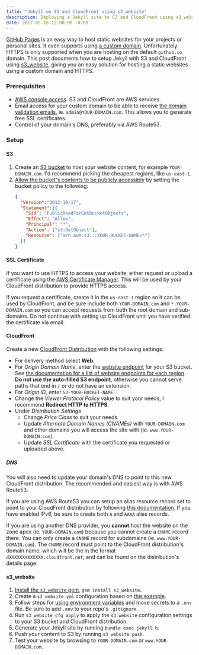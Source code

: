 ```yaml
---
title: "Jekyll on S3 and CloudFront using s3_website"
description: Deploying a Jekyll site to S3 and CloudFront using s3_webiste
date: 2017-05-16 12:00:00 -0700
---
```


[GitHub Pages](https://pages.github.com/) is an easy way to host static websites for your projects or personal sites. It even supports using [a custom domain](https://help.github.com/articles/using-a-custom-domain-with-github-pages/). Unfortunately HTTPS is only supported when you are hosting on the default `github.io` domain. This post documents how to setup Jekyll with S3 and CloudFront using [s3_website](https://github.com/laurilehmijoki/s3_website), giving you an easy solution for hosting a static websites using a custom domain and HTTPS.

### Prerequisites

* [AWS console access](https://console.aws.amazon.com/). S3 and CloudFront are AWS services.
* Email access for your custom domain to be able to receive [the domain validation emails](https://docs.aws.amazon.com/acm/latest/userguide/gs-acm-validate.html), ie. `admin@YOUR-DOMAIN.com`. This allows you to generate free SSL certificates.
* Control of your domain's DNS, preferably via AWS Route53.

### Setup

#### S3

1. Create an [S3 bucket](https://console.aws.amazon.com/s3/home) to host your website content, for example `YOUR-DOMAIN.com`. I'd recommend picking the cheapest regions, like `us-east-1`.
2. [Allow the bucket's contents to be publicly accessibly](https://docs.aws.amazon.com/AmazonS3/latest/dev/HostingWebsiteOnS3Setup.html#step2-add-bucket-policy-make-content-public) by setting the bucket policy to the following:
    ```json
    {
      "Version":"2012-10-17",
      "Statement":[{
        "Sid": "PublicReadForGetBucketObjects",
        "Effect": "Allow",
        "Principal": "*",
        "Action": ["s3:GetObject"],
        "Resource": ["arn:aws:s3:::YOUR-BUCKET-NAME/*"]
      }]
    }
    ```

#### SSL Certificate

If you want to use HTTPS to access your website, either request or upload a certificate using the [AWS Certificate Manager](https://console.aws.amazon.com/acm/home). This will be used by your CloudFront distribution to provide HTTPS access.

If you request a certificate, create it in the `us-east-1` region so it can be used by CloudFront, and be sure include both `YOUR-DOMAIN.com` and `*.YOUR-DOMAIN.com` so you can accept requests from both the root domain and sub-domains. Do not continue with setting up CloudFront until you have verified the certificate via email.

#### CloudFront

Create a new [CloudFront Distribution](https://console.aws.amazon.com/cloudfront/home) with the following settings:

* For delivery method select **Web**.
* For _Origin Domain Name_, enter the [website endpoint](https://docs.aws.amazon.com/AmazonS3/latest/dev/WebsiteEndpoints.html) for your S3 bucket. See [the documentation for a list of website endpoints for each region](https://docs.aws.amazon.com/general/latest/gr/rande.html#s3_website_region_endpoints). **Do not use the auto-filled S3 endpoint**, otherwise you cannot serve paths that end in `/` or do not have an extension.
* For _Origin ID_, enter `S3-YOUR-BUCKET-NAME`.
* Change the _Viewer Protocol Policy_ value to suit your needs, I recommend **Redirect HTTP to HTTPS**.
* Under _Distribution Settings_
  * Change _Price Class_ to suit your needs.
  * Update _Alternate Domain Names (CNAMEs)_ with `YOUR-DOMAIN.com` and other domains you will access the site with (ie. `www.YOUR-DOMAIN.com`).
  * Update _SSL Certificate_ with the certificate you requested or uploaded above.

##### DNS

You will also need to update your domain's DNS to point to this new CloudFront distribution. The recommended and easiest way is with AWS Route53.

If you are using AWS Route53 you can setup an alias resource record set to point to your CloudFront distribution by following [this documentation](https://docs.aws.amazon.com/Route53/latest/DeveloperGuide/routing-to-cloudfront-distribution.html).
If you have enabled IPv6, be sure to create both `A` and `AAAA` alias records.

If you are using another DNS provider, you **cannot** host the website on the zone apex (ie. `YOUR-DOMAIN.com`) because you cannot create a `CNAME` record there. You can only create a `CNAME` record for subdomains (ie. `www.YOUR-DOMAIN.com`). The `CNAME` record must point to the CloudFront distribution's domain name, which will be the in the format `dXXXXXXXXXXXXX.cloudfront.net`, and can be found on the distribution's details page.

#### s3_website

1. [Install the `s3_website` gem](https://github.com/laurilehmijoki/s3_website/tree/34f45a4dd5d4a89e74cd418ffd3ca5a2d4232e46#install), `gem install s3_website`.
2. Create a `s3_website.yml` configuration based on [this example](https://github.com/laurilehmijoki/s3_website/blob/34f45a4dd5d4a89e74cd418ffd3ca5a2d4232e46/additional-docs/example-configurations.md#optimised-for-speed).
3. Follow steps for [using environment variables](https://github.com/laurilehmijoki/s3_website/tree/34f45a4dd5d4a89e74cd418ffd3ca5a2d4232e46#using-environment-variables) and move secrets to a `.env` file. Be sure to add `.env` to your repo's `.gitignore`.
4. Run `s3_website cfg apply` to apply the `s3_website` configuration settings to your S3 bucket and CloudFront distribution.
5. Generate your Jekyll site by running `bundle exec jekyll b`.
6. Push your content to S3 by running `s3_website push`.
7. Test your website by browsing to `YOUR-DOMAIN.com` or `www.YOUR-DOMAIN.com`.
